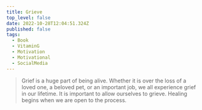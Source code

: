 ```yaml
---
title: Grieve
top_level: false
date: 2022-10-28T12:04:51.324Z
published: false
tags:
  - Book
  - VitaminG
  - Motivation
  - Motivational
  - SocialMedia
---
```

> Grief is a huge part of being alive. Whether it is over the loss of a loved one, a beloved pet, or an important job, we all experience grief in our lifetime. It is important to allow ourselves to grieve. Healing begins when we are open to the process.